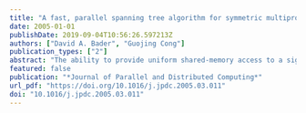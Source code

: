 ```yaml
---
title: "A fast, parallel spanning tree algorithm for symmetric multiprocessors (SMPs)"
date: 2005-01-01
publishDate: 2019-09-04T10:56:26.597213Z
authors: ["David A. Bader", "Guojing Cong"]
publication_types: ["2"]
abstract: "The ability to provide uniform shared-memory access to a significant number of processors in a single SMP node brings us much closer to the ideal PRAM parallel computer. Many PRAM algorithms can be adapted to SMPs with few modifications. Yet there are few studies that deal with the implementation and performance issues of running PRAM-style algorithms on SMPs. Our study in this paper focuses on implementing parallel spanning tree algorithms on SMPs. Spanning tree is an important problem in the sense that it is the building block for many other parallel graph algorithms and also because it is representative of a large class of irregular combinatorial problems that have simple and efficient sequential implementations and fast PRAM algorithms, but these irregular problems often have no known efficient parallel implementations. Experimental studies have been conducted on related problems (minimum spanning tree and connected components) using parallel computers, but only achieved reasonable speedup on regular graph topologies that can be implicitly partitioned with good locality features or on very dense graphs with limited numbers of vertices. In this paper we present a new randomized algorithm and implementation with superior performance that for the first time achieves parallel speedup on arbitrary graphs (both regular and irregular topologies) when compared with the best sequential implementation for finding a spanning tree. This new algorithm uses several techniques to give an expected running time that scales linearly with the number p of processors for suitably large inputs (n>p2). As the spanning tree problem is notoriously hard for any parallel implementation to achieve reasonable speedup, our study may shed new light on implementing PRAM algorithms for shared-memory parallel computers. The main results of this paper are: 1. A new and practical spanning tree algorithm for symmetric multiprocessors that exhibits parallel speedups on graphs with regular and irregular topologies; and 2. an experimental study of parallel spanning tree algorithms that reveals the superior performance of our new approach compared with the previous algorithms.   The source code for these algorithms is freely-available from our web site. "
featured: false
publication: "*Journal of Parallel and Distributed Computing*"
url_pdf: "https://doi.org/10.1016/j.jpdc.2005.03.011"
doi: "10.1016/j.jpdc.2005.03.011"
---
```


